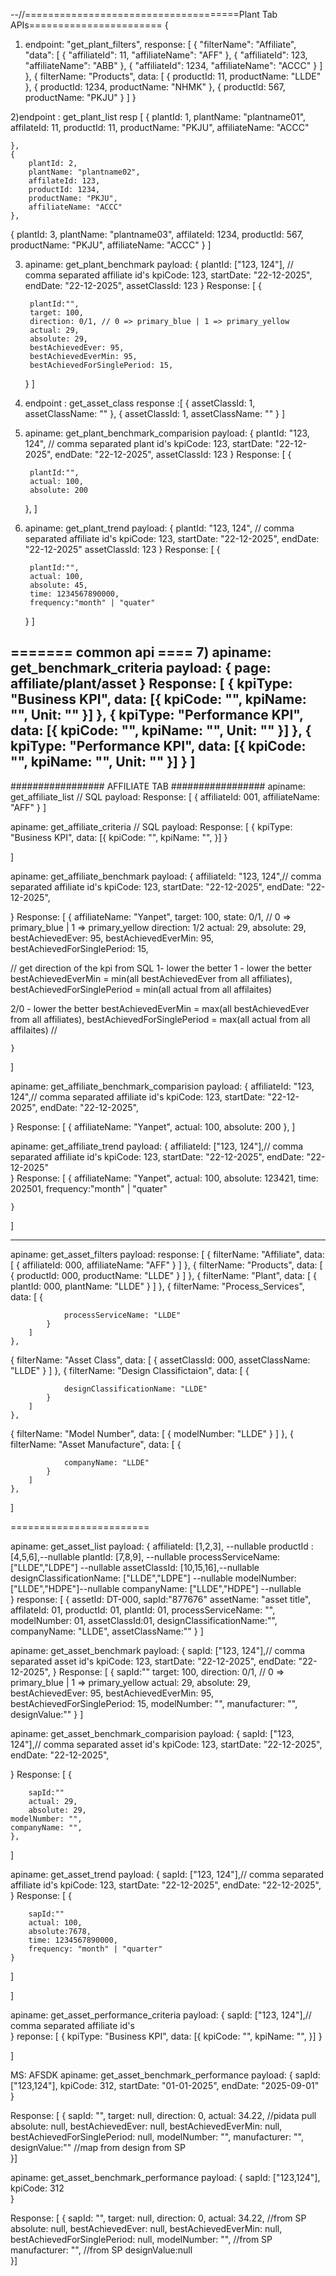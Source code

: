 
--//=====================================Plant Tab APIs=======================
{
  1) endpoint: "get_plant_filters",
  response: [
    {
      "filterName": "Affiliate",
      "data": [
        {
          "affiliateId": 11,
          "affiliateName": "AFF"
        },
        {
          "affiliateId": 123,
          "affiliateName": "ABB"
        },
        {
          "affiliateId": 1234,
          "affiliateName": "ACCC"
        }
      ]
    },
    {
    filterName: "Products",
    data: [
        {
            productId: 11,
            productName: "LLDE"
        },
        {
            productId: 1234,
            productName: "NHMK"
        },
        {
            productId: 567,
            productName: "PKJU"
        }
    ]
}

2)endpoint : get_plant_list
resp [
    {
        plantId: 1,
        plantName: "plantname01",
        affilateId: 11,
        productId: 11,
        productName: "PKJU",
        affiliateName: "ACCC"
                
    },
    {
        plantId: 2,
        plantName: "plantname02",
        affilateId: 123,
        productId: 1234,
        productName: "PKJU",
        affiliateName: "ACCC"
    },
{
        plantId: 3,
        plantName: "plantname03",
        affilateId: 1234,
        productId: 567,
        productName: "PKJU",
        affiliateName: "ACCC"
}
]

3) apiname: get_plant_benchmark
payload: {
    plantId: ["123, 124"], // comma separated affiliate id's
    kpiCode: 123,
    startDate: "22-12-2025",
    endDate: "22-12-2025",
    assetClassId: 123
}
Response: [
    {
        
        plantId:"",        
        target: 100,
        direction: 0/1, // 0 => primary_blue | 1 => primary_yellow
        actual: 29,
        absolute: 29,
        bestAchievedEver: 95,
        bestAchievedEverMin: 95,
        bestAchievedForSinglePeriod: 15,
    }
]

4) endpoint : get_asset_class
response :[
    {
        assetClassId: 1,
        assetClassName: ""
    },
    {
        assetClassId: 1,
        assetClassName: ""
    }
]

5) apiname: get_plant_benchmark_comparision
payload: {
    plantId: "123, 124", // comma separated plant id's
    kpiCode: 123,
    startDate: "22-12-2025",
    endDate: "22-12-2025",
    assetClassId: 123
}
Response: [
    {
        
        plantId:"",                  
        actual: 100,
        absolute: 200
    },
]

6) apiname: get_plant_trend
payload: {
    plantId: "123, 124", // comma separated affiliate id's
    kpiCode: 123,
    startDate: "22-12-2025",
    endDate: "22-12-2025"
    assetClassId: 123
}
Response: [
    {
        
        plantId:"",             
        actual: 100,
        absolute: 45,
        time: 1234567890000,
        frequency:"month" | "quater"       
    }
]

======= common api ====
7) apiname: get_benchmark_criteria
payload: {
    page: affiliate/plant/asset
}
Response: [
    {
        kpiType: "Business KPI",
        data: [{
            kpiCode: "",
            kpiName: "",
            Unit: ""
        }]
    },
    {
        kpiType: "Performance KPI",
        data: [{
            kpiCode: "",
            kpiName: "",
            Unit: ""
        }]
    },
{
kpiType: "Performance KPI",
data: [{
    kpiCode: "",
    kpiName: "",
    Unit: ""
}]
}
]
------------------------------------

################# AFFILIATE TAB #################
apiname: get_affiliate_list // SQL
payload: 
Response: 
[
    {
        affiliateId: 001,
        affiliateName: "AFF"
    }
]

apiname: get_affiliate_criteria // SQL
payload: 
Response: [
    {
        kpiType: "Business KPI",
        data: [{
            kpiCode: "",
            kpiName: "",
        }]
    }
 
]


apiname: get_affiliate_benchmark
payload: {
    affiliateId: "123, 124",// comma separated affiliate id's
    kpiCode: 123,
    startDate: "22-12-2025",
    endDate: "22-12-2025",

}
Response: [
    {
        affiliateName: "Yanpet",
        target: 100,
        state: 0/1, // 0 => primary_blue | 1 => primary_yellow
        direction: 1/2
        actual: 29,
        absolute: 29,
        bestAchievedEver: 95,
        bestAchievedEverMin: 95,
        bestAchievedForSinglePeriod: 15,


// get direction of the kpi from SQL  1- lower the better 
1 - lower the better
bestAchievedEverMin = min(all bestAchievedEver from all affiliates),
bestAchievedForSinglePeriod = min(all actual from all affilaites)

2/0 - lower the better
bestAchievedEverMin = max(all bestAchievedEver from all affiliates),
bestAchievedForSinglePeriod = max(all actual from all affilaites)   //


    }
]

apiname: get_affiliate_benchmark_comparision
payload: {
    affiliateId: "123, 124",// comma separated affiliate id's
    kpiCode: 123,
    startDate: "22-12-2025",
    endDate: "22-12-2025",

}
Response: [
    {
        affiliateName: "Yanpet",
        actual: 100,
        absolute: 200
    },
]

apiname: get_affiliate_trend
payload: {
    affiliateId: ["123, 124"],// comma separated affiliate id's
    kpiCode: 123,
    startDate: "22-12-2025",
    endDate: "22-12-2025"    
}
Response: [
    {
        affiliateName: "Yanpet",
        actual: 100,
        absolute: 123421,
        time: 202501,
        frequency:"month" | "quater"             

    }
]

---------------------------------------


apiname: get_asset_filters
payload:
response: [
    {
        filterName: "Affiliate",
        data: [
            {
                affiliateId: 000,
                affiliateName: "AFF"
            }
        ]
    },
    {
        filterName: "Products",
        data: [
            {
                productId: 000,
                productName: "LLDE"
            }
        ]
    },
{
        filterName: "Plant",
        data: [
            {
                plantId: 000,
                plantName: "LLDE"
            }
        ]
    },
{
        filterName: "Process_Services",
        data: [
            {
              
                processServiceName: "LLDE"
            }
        ]
    },
{
        filterName: "Asset Class",
        data: [
            {
                assetClassId: 000,
                assetClassName: "LLDE"
            }
        ]
    },
{
        filterName: "Design Classifictaion",
        data: [
            {
               
                designClassificationName: "LLDE"
            }
        ]
    },

{
        filterName: "Model Number",
        data: [
            {
               modelNumber: "LLDE"
            }
        ]
    },
{
        filterName: "Asset Manufacture",
        data: [
            {
              
                companyName: "LLDE"
            }
        ]
    },
]

========================

apiname: get_asset_list
payload: {
          affiliateId: [1,2,3], --nullable
          productId :[4,5,6],--nullable
          plantId: [7,8,9],  --nullable
          processServiceName: ["LLDE","LDPE"]  --nullable
          assetClassId: [10,15,16],--nullable
          designClassificationName: ["LLDE","LDPE"] --nullable
          modelNumber: ["LLDE","HDPE"]--nullable
          companyName: ["LLDE","HDPE"]    --nullable                  
          }
response: [
    {
        assetId: DT-000,
        sapId:"877676"
        assetName: "asset title",
        affilateId: 01,
        productId: 01,
        plantId: 01,
        processServiceName: "",
        modelNumber: 01,
        assetClassId:01,
        designClassificationName:"",
        companyName: "LLDE",
        assetClassName:""
    }
]


apiname: get_asset_benchmark
payload: {
    sapId: ["123, 124"],// comma separated asset id's
    kpiCode: 123,
    startDate: "22-12-2025",
    endDate: "22-12-2025",
    }
Response: [
    {
    sapId:""
        target: 100,
        direction: 0/1, // 0 => primary_blue | 1 => primary_yellow
        actual: 29,
        absolute: 29,
        bestAchievedEver: 95,
        bestAchievedEverMin: 95,
        bestAchievedForSinglePeriod: 15,
      modelNumber: "",
      manufacturer: "",
      designValue:""
    }
]



apiname: get_asset_benchmark_comparision
payload: {
    sapId: ["123, 124"],// comma separated asset id's
    kpiCode: 123,
    startDate: "22-12-2025",
    endDate: "22-12-2025",

}
Response: [
    {

        sapId:""
        actual: 29,
        absolute: 29,
    modelNumber: "",
    companyName: "",
    },
]



apiname: get_asset_trend
payload: {
    sapId: ["123, 124"],// comma separated affiliate id's
    kpiCode: 123,
    startDate: "22-12-2025",
    endDate: "22-12-2025", 
}
Response: [
    {

        sapId:""
        actual: 100,
        absolute:7678,
        time: 1234567890000,
        frequency: "month" | "quarter"
    }
]
    
]


apiname: get_asset_performance_criteria
payload: {
    sapId: ["123, 124"],// comma separated affiliate id's    
}
reponse: [
    {
        kpiType: "Business KPI",
        data: [{
            kpiCode: "",
            kpiName: "",
        }]
    }

]

MS: AFSDK
apiname: get_asset_benchmark_performance
payload: {
  sapId: ["123,124"],
  kpiCode: 312,
  startDate: "01-01-2025",
  endDate: "2025-09-01"      
}

Response: [
{
  sapId: "",
  target: null,
  direction: 0,
  actual: 34.22, //pidata pull
  absolute: null,
  bestAchievedEver: null,
  bestAchievedEverMin: null,
  bestAchievedForSinglePeriod: null,
  modelNumber: "",
  manufacturer: "",
  designValue:"" //map from design from SP      
}]


 apiname: get_asset_benchmark_performance
payload: {
  sapId: ["123,124"],
  kpiCode: 312      
}

Response: [
{
  sapId: "",
  target: null,
  direction: 0,
  actual: 34.22, //from SP
  absolute: null,
  bestAchievedEver: null,
  bestAchievedEverMin: null,
  bestAchievedForSinglePeriod: null,
  modelNumber: "", //from SP
  manufacturer: "",  //from SP
  designValue:null      
}]

 



